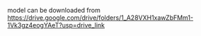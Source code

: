 model can be downloaded from https://drive.google.com/drive/folders/1_A28VXH1xawZbFMm1-1Vk3gz4eogYAeT?usp=drive_link